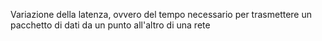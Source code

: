 Variazione della latenza, ovvero del tempo necessario per trasmettere un pacchetto di dati da un punto all'altro di una rete